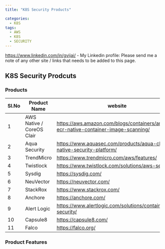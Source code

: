 ```yaml
---
title: "K8S Security Products"

categories:
  - K8S
tags:
  - AWS
  - K8S
  - SECURITY 
--- 
```

<https://www.linkedin.com/in/gvijai/> - My Linkedin profile:
Please send me a note of any other site / links that needs to be added to this page. 


## K8S Security Prodcuts 


### Products 


| Sl.No |  Product Name	     |           website |
|-------|--------|---------|
| 1 | AWS Native / CoreOS Clair	   |   <https://aws.amazon.com/blogs/containers/amazon-ecr-native-container-image-scanning/> |
| 2 | Aqua Security	|<https://www.aquasec.com/products/aqua-cloud-native-security-platform/> |
| 3 | TrendMicro	| <https://www.trendmicro.com/aws/features/> |
| 4 | Twistlock	| <https://www.twistlock.com/solutions/aws-security/> | 
| 5 | Sysdig	| <https://sysdig.com/> |
| 6 | NeuVector |	<https://neuvector.com/> |
| 7 | StackRox |	<https://www.stackrox.com/> |
| 8 | Anchore |	<https://anchore.com/> |
| 9 | Alert Logic |	<https://www.alertlogic.com/solutions/container-security/> |
| 10 | Capsule8 |	<https://capsule8.com/> |
| 11 | Falco |	<https://falco.org/> |

### Product Features 



